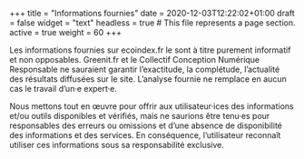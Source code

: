 +++
title = "Informations fournies"
date = 2020-12-03T12:22:02+01:00
draft = false
widget = "text"
headless = true  # This file represents a page section.
active = true
weight = 60
+++

Les informations fournies sur ecoindex.fr le sont à titre purement informatif et non opposables. Greenit.fr et le
Collectif Conception Numérique Responsable ne sauraient garantir l’exactitude, la complétude, l’actualité des résultats
diffusées sur le site. L’analyse fournie ne remplace en aucun cas le travail d’un·e expert·e.

Nous mettons tout en œuvre pour offrir aux utilisateur·ices des informations et/ou outils disponibles et vérifiés, mais
ne saurions être tenu·es pour responsables des erreurs ou omissions et d’une absence de disponibilité des informations
et des services. En conséquence, l’utilisateur reconnaît utiliser ces informations sous sa responsabilité exclusive.
